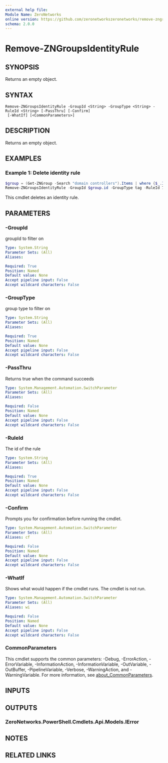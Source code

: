 ```yaml
---
external help file:
Module Name: ZeroNetworks
online version: https://github.com/zeronetworkszeronetworks/remove-zngroupsidentityrule
schema: 2.0.0
---
```


# Remove-ZNGroupsIdentityRule

## SYNOPSIS
Returns an empty object.

## SYNTAX

```
Remove-ZNGroupsIdentityRule -GroupId <String> -GroupType <String> -RuleId <String> [-PassThru] [-Confirm]
 [-WhatIf] [<CommonParameters>]
```

## DESCRIPTION
Returns an empty object.

## EXAMPLES

### Example 1: Delete identity rule
```powershell
$group = (Get-ZNGroup -Search "domain controllers").Items | where {$_.Id -like "g:t:*"}
Remove-ZNGroupsIdentityRule -GroupId $group.id -GroupType tag -RuleId 724697fa-2db4-4330-b3f0-b157d2e23da3
```

This cmdlet deletes an identity rule.

## PARAMETERS

### -GroupId
groupId to filter on

```yaml
Type: System.String
Parameter Sets: (All)
Aliases:

Required: True
Position: Named
Default value: None
Accept pipeline input: False
Accept wildcard characters: False
```

### -GroupType
group type to filter on

```yaml
Type: System.String
Parameter Sets: (All)
Aliases:

Required: True
Position: Named
Default value: None
Accept pipeline input: False
Accept wildcard characters: False
```

### -PassThru
Returns true when the command succeeds

```yaml
Type: System.Management.Automation.SwitchParameter
Parameter Sets: (All)
Aliases:

Required: False
Position: Named
Default value: None
Accept pipeline input: False
Accept wildcard characters: False
```

### -RuleId
The id of the rule

```yaml
Type: System.String
Parameter Sets: (All)
Aliases:

Required: True
Position: Named
Default value: None
Accept pipeline input: False
Accept wildcard characters: False
```

### -Confirm
Prompts you for confirmation before running the cmdlet.

```yaml
Type: System.Management.Automation.SwitchParameter
Parameter Sets: (All)
Aliases: cf

Required: False
Position: Named
Default value: None
Accept pipeline input: False
Accept wildcard characters: False
```

### -WhatIf
Shows what would happen if the cmdlet runs.
The cmdlet is not run.

```yaml
Type: System.Management.Automation.SwitchParameter
Parameter Sets: (All)
Aliases: wi

Required: False
Position: Named
Default value: None
Accept pipeline input: False
Accept wildcard characters: False
```

### CommonParameters
This cmdlet supports the common parameters: -Debug, -ErrorAction, -ErrorVariable, -InformationAction, -InformationVariable, -OutVariable, -OutBuffer, -PipelineVariable, -Verbose, -WarningAction, and -WarningVariable. For more information, see [about_CommonParameters](http://go.microsoft.com/fwlink/?LinkID=113216).

## INPUTS

## OUTPUTS

### ZeroNetworks.PowerShell.Cmdlets.Api.Models.IError

## NOTES

## RELATED LINKS

